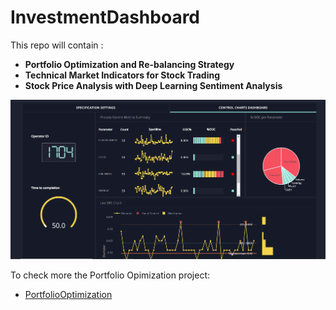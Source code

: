# InvestmentDashboard
This repo will contain :
*	**Portfolio Optimization and Re-balancing Strategy**
*	**Technical Market Indicators for Stock Trading**
*	**Stock Price Analysis with Deep Learning Sentiment Analysis**

<img src="./example.png" width="600">

To check more the Portfolio Opimization project:
* [PortfolioOptimization](https://github.com/junha1532/PortfolioOptimization)
